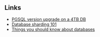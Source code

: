 ## Links
- [PGSQL version upgrade on a 4TB DB](https://retool.com/blog/how-we-upgraded-postgresql-database/)
- [Database sharding 101](https://logicmag.io/clouds/agile-and-the-long-crisis-of-software/) 
- [Things you should know about databases](https://architecturenotes.co/things-you-should-know-about-databases/) 